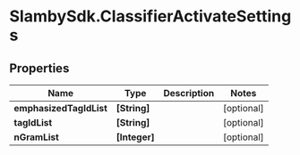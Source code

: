 # SlambySdk.ClassifierActivateSettings

## Properties
Name | Type | Description | Notes
------------ | ------------- | ------------- | -------------
**emphasizedTagIdList** | **[String]** |  | [optional] 
**tagIdList** | **[String]** |  | [optional] 
**nGramList** | **[Integer]** |  | [optional] 



